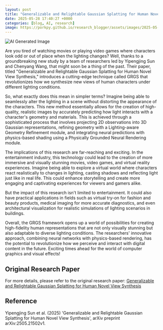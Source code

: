 ```yaml
---
layout: post
title: "Generalizable and Relightable Gaussian Splatting for Human Novel View Synthesis"
date: 2025-05-28 17:40:27 +0000
categories: [blog, AI, research]
image: https://porkpy.github.io/research_blogger/assets/images/2025-05-28-7efb5903.png
---
```

![AI Generated Image](https://porkpy.github.io/research_blogger/assets/images/2025-05-28-7efb5903.png)

Are you tired of watching movies or playing video games where characters look odd or out of place when the lighting changes? Well, thanks to a groundbreaking new study by a team of researchers led by Yipengjing Sun and Chenyang Wang, that might soon be a thing of the past. Their paper, titled "Generalizable and Relightable Gaussian Splatting for Human Novel View Synthesis," introduces a cutting-edge technique called GRGS that revolutionizes how we synthesize new views of human characters under different lighting conditions.

So, what exactly does this mean in simpler terms? Imagine being able to seamlessly alter the lighting in a scene without distorting the appearance of the characters. This new method essentially allows for the creation of high-quality, realistic images by accurately predicting how light interacts with a character's geometry and materials. This is achieved through a sophisticated process that involves projecting 2D observations into 3D Gaussian representations, refining geometry with a Lighting-aware Geometry Refinement module, and integrating neural predictions with physics-based shading using a Physically Grounded Neural Rendering module.

The implications of this research are far-reaching and exciting. In the entertainment industry, this technology could lead to the creation of more immersive and visually stunning movies, video games, and virtual reality experiences. Imagine being able to explore a virtual world where characters react realistically to changes in lighting, casting shadows and reflecting light just like in real life. This could enhance storytelling and create more engaging and captivating experiences for viewers and gamers alike.

But the impact of this research isn't limited to entertainment. It could also have practical applications in fields such as virtual try-on for fashion and beauty products, medical imaging for more accurate diagnostics, and even architectural visualization for realistic simulations of lighting scenarios in buildings.

Overall, the GRGS framework opens up a world of possibilities for creating high-fidelity human representations that are not only visually stunning but also adaptable to diverse lighting conditions. The researchers' innovative approach, combining neural networks with physics-based rendering, has the potential to revolutionize how we perceive and interact with digital content in the future. Exciting times ahead for the world of computer graphics and visual effects!

## Original Research Paper
For more details, please refer to the original research paper:
[Generalizable and Relightable Gaussian Splatting for Human Novel View Synthesis](http://arxiv.org/abs/2505.21502v1)

## Reference
Yipengjing Sun et al. (2025) 'Generalizable and Relightable Gaussian Splatting for Human Novel View Synthesis', arXiv preprint arXiv:2505.21502v1.
